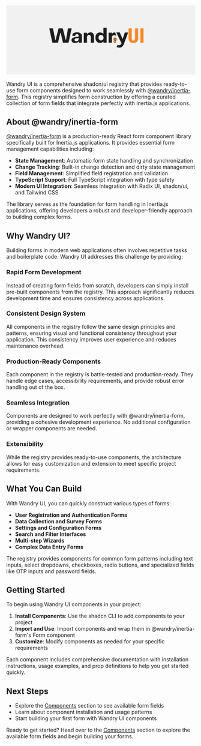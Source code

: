 ![Wandry Inertia Form](public/images/main.png)

Wandry UI is a comprehensive shadcn/ui registry that provides ready-to-use form components designed to work seamlessly with [@wandry/inertia-form](https://github.com/WandryDev/inertia-form). This registry simplifies form construction by offering a curated collection of form fields that integrate perfectly with Inertia.js applications.

## About @wandry/inertia-form

[@wandry/inertia-form](https://github.com/WandryDev/inertia-form) is a production-ready React form component library specifically built for Inertia.js applications. It provides essential form management capabilities including:

- **State Management**: Automatic form state handling and synchronization
- **Change Tracking**: Built-in change detection and dirty state management
- **Field Management**: Simplified field registration and validation
- **TypeScript Support**: Full TypeScript integration with type safety
- **Modern UI Integration**: Seamless integration with Radix UI, shadcn/ui, and Tailwind CSS

The library serves as the foundation for form handling in Inertia.js applications, offering developers a robust and developer-friendly approach to building complex forms.

## Why Wandry UI?

Building forms in modern web applications often involves repetitive tasks and boilerplate code. Wandry UI addresses this challenge by providing:

### **Rapid Form Development**

Instead of creating form fields from scratch, developers can simply install pre-built components from the registry. This approach significantly reduces development time and ensures consistency across applications.

### **Consistent Design System**

All components in the registry follow the same design principles and patterns, ensuring visual and functional consistency throughout your application. This consistency improves user experience and reduces maintenance overhead.

### **Production-Ready Components**

Each component in the registry is battle-tested and production-ready. They handle edge cases, accessibility requirements, and provide robust error handling out of the box.

### **Seamless Integration**

Components are designed to work perfectly with @wandry/inertia-form, providing a cohesive development experience. No additional configuration or wrapper components are needed.

### **Extensibility**

While the registry provides ready-to-use components, the architecture allows for easy customization and extension to meet specific project requirements.

## What You Can Build

With Wandry UI, you can quickly construct various types of forms:

- **User Registration and Authentication Forms**
- **Data Collection and Survey Forms**
- **Settings and Configuration Forms**
- **Search and Filter Interfaces**
- **Multi-step Wizards**
- **Complex Data Entry Forms**

The registry provides components for common form patterns including text inputs, select dropdowns, checkboxes, radio buttons, and specialized fields like OTP inputs and password fields.

## Getting Started

To begin using Wandry UI components in your project:

1. **Install Components**: Use the shadcn CLI to add components to your project
2. **Import and Use**: Import components and wrap them in @wandry/inertia-form's Form component
3. **Customize**: Modify components as needed for your specific requirements

Each component includes comprehensive documentation with installation instructions, usage examples, and prop definitions to help you get started quickly.

## Next Steps

- Explore the [Components](/docs/components) section to see available form fields
- Learn about component installation and usage patterns
- Start building your first form with Wandry UI components

Ready to get started? Head over to the [Components](/docs/components) section to explore the available form fields and begin building your forms.
